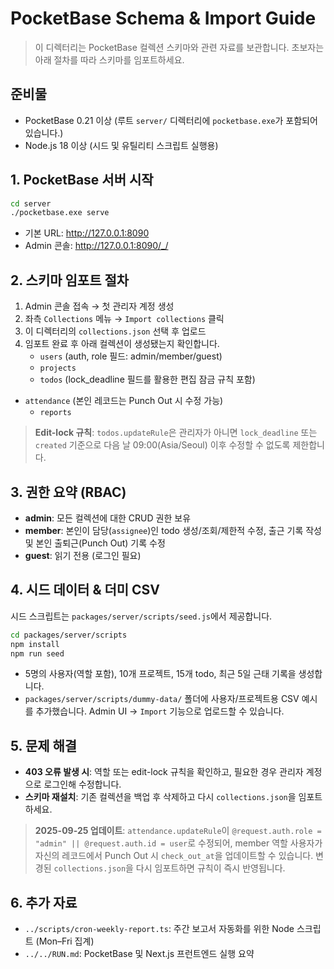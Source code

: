 # PocketBase Schema & Import Guide

> 이 디렉터리는 PocketBase 컬렉션 스키마와 관련 자료를 보관합니다. 초보자는 아래 절차를 따라 스키마를 임포트하세요.

## 준비물
- PocketBase 0.21 이상 (루트 `server/` 디렉터리에 `pocketbase.exe`가 포함되어 있습니다.)
- Node.js 18 이상 (시드 및 유틸리티 스크립트 실행용)

## 1. PocketBase 서버 시작
```bash
cd server
./pocketbase.exe serve
```
- 기본 URL: <http://127.0.0.1:8090>
- Admin 콘솔: <http://127.0.0.1:8090/_/>

## 2. 스키마 임포트 절차
1. Admin 콘솔 접속 → 첫 관리자 계정 생성
2. 좌측 `Collections` 메뉴 → `Import collections` 클릭
3. 이 디렉터리의 `collections.json` 선택 후 업로드
4. 임포트 완료 후 아래 컬렉션이 생성됐는지 확인합니다.
   - `users` (auth, role 필드: admin/member/guest)
   - `projects`
   - `todos` (lock_deadline 필드를 활용한 편집 잠금 규칙 포함)
- `attendance` (본인 레코드는 Punch Out 시 수정 가능)
   - `reports`

> **Edit-lock 규칙**: `todos.updateRule`은 관리자가 아니면 `lock_deadline` 또는 `created` 기준으로 다음 날 09:00(Asia/Seoul) 이후 수정할 수 없도록 제한합니다.

## 3. 권한 요약 (RBAC)
- **admin**: 모든 컬렉션에 대한 CRUD 권한 보유
- **member**: 본인이 담당(`assignee`)인 todo 생성/조회/제한적 수정, 출근 기록 작성 및 본인 출퇴근(Punch Out) 기록 수정
- **guest**: 읽기 전용 (로그인 필요)

## 4. 시드 데이터 & 더미 CSV
시드 스크립트는 `packages/server/scripts/seed.js`에서 제공합니다.
```bash
cd packages/server/scripts
npm install
npm run seed
```
- 5명의 사용자(역할 포함), 10개 프로젝트, 15개 todo, 최근 5일 근태 기록을 생성합니다.
- `packages/server/scripts/dummy-data/` 폴더에 사용자/프로젝트용 CSV 예시를 추가했습니다. Admin UI → `Import` 기능으로 업로드할 수 있습니다.

## 5. 문제 해결
- **403 오류 발생 시**: 역할 또는 edit-lock 규칙을 확인하고, 필요한 경우 관리자 계정으로 로그인해 수정합니다.
- **스키마 재설치**: 기존 컬렉션을 백업 후 삭제하고 다시 `collections.json`을 임포트하세요.

> **2025-09-25 업데이트**: `attendance.updateRule`이 `@request.auth.role = "admin" || @request.auth.id = user`로 수정되어, member 역할 사용자가 자신의 레코드에서 Punch Out 시 `check_out_at`을 업데이트할 수 있습니다. 변경된 `collections.json`을 다시 임포트하면 규칙이 즉시 반영됩니다.

## 6. 추가 자료
- `../scripts/cron-weekly-report.ts`: 주간 보고서 자동화를 위한 Node 스크립트 (Mon–Fri 집계)
- `../../RUN.md`: PocketBase 및 Next.js 프런트엔드 실행 요약
